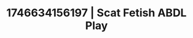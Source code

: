 ---
categories:
- Cosmic sensuality
- AI-generated
- Glowing skin
- Raw connection
- Erotic escapism
- ASMR
- Erotic slow burn
- Cosplay
image: /assets/images/1746634156197.jpg
layout: post
seo:
  description: Featured content with premium Scat Fetish, ABDL Play. HD images available.
  keywords: Scat Fetish, ABDL Play
  og_image: /assets/images/1746634156197.jpg
  schema_type: VisualArtwork
tags:
- '#1746634156197'
- Scat Fetish
- ABDL Play
title: 1746634156197 | Scat Fetish ABDL Play
---